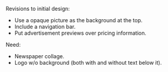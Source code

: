 Revisions to initial design:

* Use a opaque picture as the background at the top.
* Include a navigation bar.
* Put advertisement previews over pricing information.

Need:

* Newspaper collage.
* Logo w/o background (both with and without text below it).